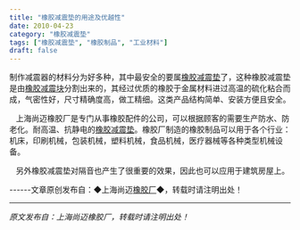 ```yaml
---
title: "橡胶减震垫的用途及优越性"
date: 2010-04-23
category: "橡胶减震垫"
tags: ["橡胶减震垫", "橡胶制品", "工业材料"]
draft: false
---
```


制作减震器的材料分为好多种，其中最安全的要属[橡胶减震垫](http://www.smpolymer.com/xiangjiaojianzhendian/)了，这种橡胶减震垫是由[橡胶减震块](http://www.smpolymer.com/)分割出来的，其经过优质的橡胶于金属材料进过高温的硫化粘合而成，气密性好，尺寸精确度高，做工精细。这类产品结构简单、安装方便且安全。

   上海尚迈橡胶厂是专门从事橡胶配件的公司，可以根据顾客的需要生产防水、防老化。耐高温、抗静电的[橡胶减震垫](http://www.smpolymer.com/xiangjiaojianzhendian/)。橡胶厂制造的橡胶制品可以用于各个行业：机床，印刷机械，包装机械，塑料机械，食品机械，医疗器械等各种类型机械设备。

   另外橡胶减震垫对隔音也产生了很重要的效果，因此也可以应用于建筑房屋上。

------文章原创发布自：◆上海尚迈[橡胶厂](http://www.smpolymer.com/)◆，转载时请注明出处！

---

*原文发布自：上海尚迈橡胶厂，转载时请注明出处！*
